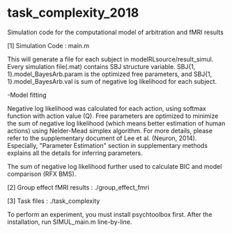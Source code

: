 # task_complexity_2018
Simulation code for the computational model of arbitration and fMRI results

[1] Simulation Code : main.m

This will generate a file for each subject in modelRLsource/result_simul. Every simulation file(.mat) contains SBJ structure variable. SBJ{1, 1}.model_BayesArb.param is the optimized free parameters, and SBJ{1, 1}.model_BayesArb.val is sum of negative log likelihood for each subject. 

-Model fitting

Negative log likelihood was calculated for each action, using softmax function with action value (Q). Free parameters are optimized to minimize the sum of negative log likelihood (which means better estimation of human actions) using Nelder-Mead simplex algorithm. For more details, please refer to the supplementary document of Lee et al. (Neuron, 2014). Especially, "Parameter Estimation" section in supplementary methods explains all the details for inferring parameters.

The sum of negative log likelihood further used to calculate BIC and model comparison (RFX BMS).




[2] Group effect fMRI results : ./group_effect_fmri

[3] Task files : ./task_complexity 

To perform an experiment, you must install psychtoolbox first. After the installation, run SIMUL_main.m line-by-line. 
